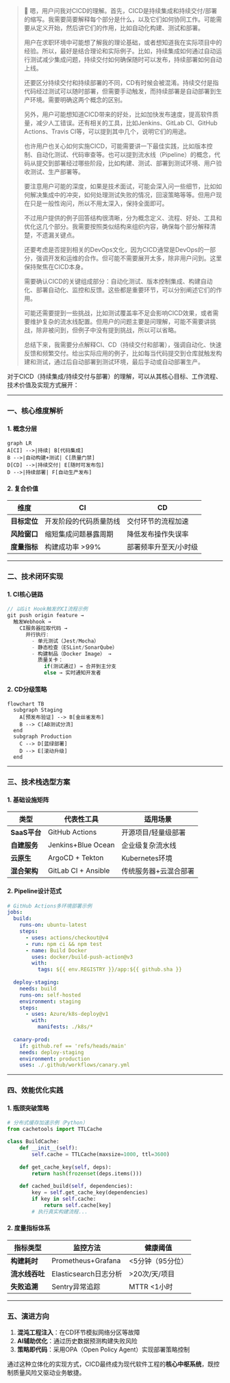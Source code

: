 > 💭 嗯，用户问我对CICD的理解。首先，CICD是持续集成和持续交付/部署的缩写。我需要简要解释每个部分是什么，以及它们如何协同工作。可能需要从定义开始，然后讲它们的作用，比如自动化构建、测试和部署。
>
> 用户在求职环境中可能想了解我的理论基础，或者想知道我在实际项目中的经验。所以，最好是结合理论和实际例子。比如，持续集成如何通过自动运行测试减少集成问题，持续交付如何确保随时可以发布，持续部署如何自动上线。
>
> 还要区分持续交付和持续部署的不同，CD有时候会被混淆。持续交付是指代码经过测试可以随时部署，但需要手动触发，而持续部署是自动部署到生产环境。需要明确这两个概念的区别。
>
> 另外，用户可能想知道CICD带来的好处，比如加快发布速度，提高软件质量，减少人工错误。还有相关的工具，比如Jenkins、GitLab CI、GitHub Actions、Travis CI等，可以提到其中几个，说明它们的用途。
>
> 也许用户也关心如何实施CICD，可能需要讲一下最佳实践，比如版本控制、自动化测试、代码审查等。也可以提到流水线（Pipeline）的概念，代码从提交到部署经过哪些阶段，比如构建、测试、部署到测试环境、用户验收测试、生产部署等。
>
> 要注意用户可能的深度，如果是技术面试，可能会深入问一些细节，比如如何解决集成中的冲突，如何处理测试失败的情况，回滚策略等等。但用户现在只是一般性询问，所以不用太深入，保持全面即可。
>
> 不过用户提供的例子回答结构很清晰，分为概念定义、流程、好处、工具和优化这几个部分。我需要按照类似结构来组织内容，确保每个部分解释清楚，不遗漏关键点。
>
> 还要考虑是否提到相关的DevOps文化，因为CICD通常是DevOps的一部分，强调开发和运维的合作。但可能不需要展开太多，除非用户问到。这里保持聚焦在CICD本身。
>
> 需要确认CICD的关键组成部分：自动化测试、版本控制集成、构建自动化、部署自动化、监控和反馈。这些都是重要环节，可以分别阐述它们的作用。
>
> 可能还需要提到一些挑战，比如测试覆盖率不足会影响CICD效果，或者需要维护复杂的流水线配置。但用户的问题主要是问理解，可能不需要讲挑战，除非被问到，但例子中没有提到挑战，所以可以省略。
>
> 总结下来，我需要分点解释CI、CD（持续交付和部署），强调自动化、快速反馈和频繁交付。给出实际应用的例子，比如每当代码提交到仓库就触发构建和测试，通过后自动部署到测试环境，最后手动或自动部署生产。
>
> 



对于CICD（持续集成/持续交付与部署）的理解，可以从其核心目标、工作流程、技术价值及实现方式展开：

---

### **一、核心维度解析**

#### **1. 概念分层**
```mermaid
graph LR
A[CI] -->|持续| B[代码集成]
B -->|自动构建+测试| C[质量门禁]
D[CD] -->|持续交付| E[随时可发布包]
D -->|持续部署| F[自动生产发布]
```

#### **2. 复合价值**
| 维度          | CI                    | CD                  |
|--------------|-----------------------|---------------------|
| **目标定位**  | 开发阶段的代码质量防线   | 交付环节的流程加速    |
| **风险窗口**  | 缩短集成问题暴露周期     | 降低发布操作失误率    |
| **度量指标**  | 构建成功率 >99%        | 部署频率升至天/小时级 |

---

### **二、技术闭环实现**

#### **1. CI核心链路**
```javascript
// 以Git Hook触发的CI流程示例
git push origin feature → 
  触发Webhook → 
    CI服务器拉取代码 → 
      并行执行:
        - 单元测试（Jest/Mocha）
        - 静态检查（ESLint/SonarQube）
        - 构建制品（Docker Image） →
          质量关卡：
            if(测试通过) → 合并到主分支
            else → 实时通知开发者
```

#### **2. CD分级策略**
```mermaid
flowchart TB
  subgraph Staging
    A[预发布验证] --> B[金丝雀发布] 
    B --> C[AB测试分流]
  end
  subgraph Production
    C --> D[蓝绿部署] 
    D --> E[滚动升级]
  end
```

---

### **三、技术栈选型方案**

#### **1. 基础设施矩阵**
| 类型          | 代表性工具               | 适用场景                 |
|--------------|-------------------------|------------------------|
| **SaaS平台**  | GitHub Actions          | 开源项目/轻量级部署       |
| **自建服务**  | Jenkins+Blue Ocean      | 企业级复杂流水线          |
| **云原生**    | ArgoCD + Tekton         | Kubernetes环境         |
| **混合架构**  | GitLab CI + Ansible     | 传统服务器+云混合部署     |

#### **2. Pipeline设计范式**
```yaml
# GitHub Actions多环境部署示例
jobs:
  build:
    runs-on: ubuntu-latest
    steps:
      - uses: actions/checkout@v4
      - run: npm ci && npm test
      - name: Build Docker
        uses: docker/build-push-action@v3
        with:
          tags: ${{ env.REGISTRY }}/app:${{ github.sha }}
  
  deploy-staging:
    needs: build
    runs-on: self-hosted
    environment: staging
    steps:
      - uses: Azure/k8s-deploy@v1
        with:
          manifests: ./k8s/*
  
  canary-prod:
    if: github.ref == 'refs/heads/main'
    needs: deploy-staging
    environment: production
    uses: ./.github/workflows/canary.yml
```

---

### **四、效能优化实践**

#### **1. 瓶颈突破策略**
```python
# 分布式缓存加速示例（Python）
from cachetools import TTLCache

class BuildCache:
    def __init__(self):
        self.cache = TTLCache(maxsize=1000, ttl=3600)
    
    def get_cache_key(self, deps):
        return hash(frozenset(deps.items()))
    
    def cached_build(self, dependencies):
        key = self.get_cache_key(dependencies)
        if key in self.cache:
            return self.cache[key]
        # 执行真实构建流程...
```

#### **2. 度量指标体系**
| 指标类型        | 监控方法                | 健康阈值           |
|----------------|-----------------------|--------------------|
| **构建耗时**    | Prometheus+Grafana    | <5分钟（95分位）   |
| **流水线吞吐**  | Elasticsearch日志分析 | >20次/天/项目      |
| **失败追溯**    | Sentry异常追踪         | MTTR <1小时        |

---

### **五、演进方向**
1. **混沌工程注入**：在CD环节模拟网络分区等故障
2. **AI辅助优化**：通过历史数据预测构建失败风险
3. **策略即代码**：采用OPA（Open Policy Agent）实现部署策略控制

通过这种立体化的实现方式，CICD最终成为现代软件工程的**核心中枢系统**，既控制质量风险又驱动业务敏捷。
